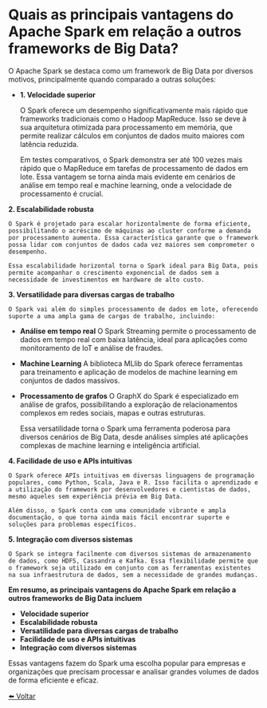# Quais as principais vantagens do Apache Spark em relação a outros frameworks de Big Data?

O Apache Spark se destaca como um framework de Big Data por diversos motivos, principalmente quando comparado a outras soluções:

- **1. Velocidade superior** 

    O Spark oferece um desempenho significativamente mais rápido que frameworks tradicionais como o Hadoop MapReduce. Isso se deve à sua arquitetura otimizada para processamento em memória, que permite realizar cálculos em conjuntos de dados muito maiores com latência reduzida. 

    Em testes comparativos, o Spark demonstra ser até 100 vezes mais rápido que o MapReduce em tarefas de processamento de dados em lote. Essa vantagem se torna ainda mais evidente em cenários de análise em tempo real e machine learning, onde a velocidade de processamento é crucial.

**2. Escalabilidade robusta** 

    O Spark é projetado para escalar horizontalmente de forma eficiente, possibilitando o acréscimo de máquinas ao cluster conforme a demanda por processamento aumenta. Essa característica garante que o framework possa lidar com conjuntos de dados cada vez maiores sem comprometer o desempenho.

    Essa escalabilidade horizontal torna o Spark ideal para Big Data, pois permite acompanhar o crescimento exponencial de dados sem a necessidade de investimentos em hardware de alto custo.

**3. Versatilidade para diversas cargas de trabalho** 

    O Spark vai além do simples processamento de dados em lote, oferecendo suporte a uma ampla gama de cargas de trabalho, incluindo:

  * **Análise em tempo real** O Spark Streaming permite o processamento de dados em tempo real com baixa latência, ideal para aplicações como monitoramento de IoT e análise de fraudes.
  * **Machine Learning** A biblioteca MLlib do Spark oferece ferramentas para treinamento e aplicação de modelos de machine learning em conjuntos de dados massivos.
  * **Processamento de grafos** O GraphX do Spark é especializado em análise de grafos, possibilitando a exploração de relacionamentos complexos em redes sociais, mapas e outras estruturas.

    Essa versatilidade torna o Spark uma ferramenta poderosa para diversos cenários de Big Data, desde análises simples até aplicações complexas de machine learning e inteligência artificial.

**4. Facilidade de uso e APIs intuitivas** 
    
    O Spark oferece APIs intuitivas em diversas linguagens de programação populares, como Python, Scala, Java e R. Isso facilita o aprendizado e a utilização do framework por desenvolvedores e cientistas de dados, mesmo aqueles sem experiência prévia em Big Data.

    Além disso, o Spark conta com uma comunidade vibrante e ampla documentação, o que torna ainda mais fácil encontrar suporte e soluções para problemas específicos.

**5. Integração com diversos sistemas** 
    
    O Spark se integra facilmente com diversos sistemas de armazenamento de dados, como HDFS, Cassandra e Kafka. Essa flexibilidade permite que o framework seja utilizado em conjunto com as ferramentas existentes na sua infraestrutura de dados, sem a necessidade de grandes mudanças.

**Em resumo, as principais vantagens do Apache Spark em relação a outros frameworks de Big Data incluem**

* **Velocidade superior**
* **Escalabilidade robusta**
* **Versatilidade para diversas cargas de trabalho**
* **Facilidade de uso e APIs intuitivas**
* **Integração com diversos sistemas**

Essas vantagens fazem do Spark uma escolha popular para empresas e organizações que precisam processar e analisar grandes volumes de dados de forma eficiente e eficaz.

[⬅️ Voltar](../apache_spark.md)




